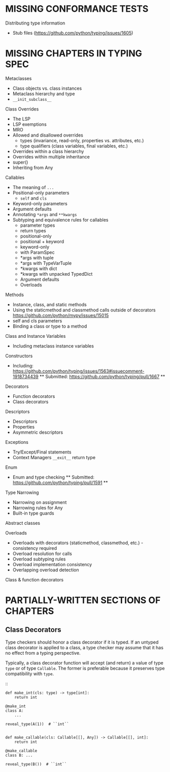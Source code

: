 # MISSING CONFORMANCE TESTS

Distributing type information
 - Stub files (https://github.com/python/typing/issues/1605)


# MISSING CHAPTERS IN TYPING SPEC

Metaclasses
* Class objects vs. class instances
* Metaclass hierarchy and type
* `__init_subclass__`

Class Overrides
* The LSP
* LSP exemptions
* MRO
* Allowed and disallowed overrides
  - types (invariance, read-only, properties vs. attributes, etc.)
  - type qualifiers (class variables, final variables, etc.)
* Overrides within a class hierarchy
* Overrides within multiple inheritance
* super()
* Inheriting from Any

Callables
* The meaning of `...`
* Positional-only parameters
  - `self` and `cls`
* Keyword-only parameters
* Argument defaults
* Annotating `*args` and `**kwargs`
* Subtyping and equivalence rules for callables
  - parameter types
  - return types
  - positional-only
  - positional + keyword
  - keyword-only
  - with ParamSpec
  - *args with tuple
  - *args with TypeVarTuple
  - *kwargs with dict
  - *kwargs with unpacked TypedDict
  - Argument defaults
  - Overloads

Methods
* Instance, class, and static methods
* Using the staticmethod and classmethod calls outside of decorators
https://github.com/python/mypy/issues/15015
* self and cls parameters
* Binding a class or type to a method

Class and Instance Variables
* Including metaclass instance variables

Constructors
* Including: https://github.com/python/typing/issues/1563#issuecomment-1918734439
** Submitted: https://github.com/python/typing/pull/1667 **

Decorators
* Function decorators
* Class decorators

Descriptors
* Descriptors
* Properties
* Asymmetric descriptors

Exceptions
* Try/Except/Final statements
* Context Managers ``__exit__`` return type

Enum
* Enum and type checking
** Submitted: https://github.com/python/typing/pull/1591 **

Type Narrowing
* Narrowing on assignment
* Narrowing rules for Any
* Built-in type guards

Abstract classes

Overloads
* Overloads with decorators (staticmethod, classmethod, etc.) - consistency required
* Overload resolution for calls
* Overload subtyping rules
* Overload implementation consistency
* Overlapping overload detection

Class & function decorators







# PARTIALLY-WRITTEN SECTIONS OF CHAPTERS

Class Decorators
----------------

Type checkers should honor a class decorator if it is typed. If an untyped
class decorator is applied to a class, a type checker may assume that it has
no effect from a typing perspective.

Typically, a class decorator function will accept (and return) a value of
type ``type`` or of type ``Callable``. The former is preferable because it
preserves type compatibility with ``type``.

  ::

    def make_int(cls: type) -> type[int]:
        return int

    @make_int
    class A:
        ...

    reveal_type(A(1))  # ``int``


    def make_callable(cls: Callable[[], Any]) -> Callable[[], int]:
        return int

    @make_callable
    class B: ...

    reveal_type(B())  # ``int``


